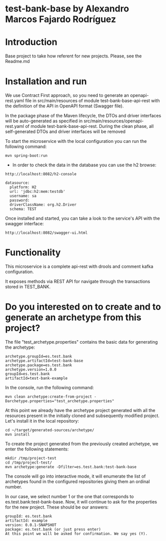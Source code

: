 # test-bank-base by Alexandro Marcos Fajardo Rodríguez

# Introduction
Base project to take how referent for new projects. Please, see the Readme.md

# Installation and run

We use Contract First approach, so you need to generate an openapi-rest.yaml file in src/main/resources of module test-bank-base-api-rest 
with the definition of the API in OpenAPI format (Swagger file).

In the package phase of the Maven lifecycle, the DTOs and driver interfaces will be auto-generated as specified in src/main/resources/openapi-rest.yaml of module test-bank-base-api-rest. 
During the clean phase, all self-generated DTOs and driver interfaces will be removed

To start the microservice with the local configuration you can run the following command:

```
mvn spring-boot:run
```


- In order to check the data in the database you can use the h2 browse:

```
http://localhost:8082/h2-console

datasource:
  platform: H2
  url: 'jdbc:h2:mem:testdb'
  username: sa
  password:
  driverClassName: org.h2.Driver
  schema: TEST
```

Once installed and started, you can take a look to the service's API with the swagger interface:

```
http://localhost:8082/swagger-ui.html
```

# Functionality

This microservice is a complete api-rest with drools and comment kafka configuration.

It exposes methods via REST API for navigate through the transactions stored in TEST_BANK.

# Do you interested on to create and to generate an archetype from this project? 

The file "test_archetype.properties" contains the basic data for generating the archetype:

```
archetype.groupId=es.test.bank
archetype.artifactId=test-bank-base
archetype.package=es.test.bank
archetype.version=1.0.0
groupId=es.test.bank
artifactId=test-bank-example
```

In the console, run the following command:

```
mvn clean archetype:create-from-project -Darchetype.properties="test_archetype.properties"
```

At this point we already have the archetype project generated with all the resources present in the initially cloned and subsequently modified project. 
Let's install it in the local repository:

```
cd ~/target/generated-sources/archetype/
mvn install
```

To create the project generated from the previously created archetype, we enter the following statements:

```
mkdir /tmp/project-test
cd /tmp/project-test/
mvn archetype:generate -Dfilter=es.test.bank:test-bank-base
```

The console will go into interactive mode, it will enumerate the list of archetypes found in the configured repositories giving them an ordinal number.

In our case, we select number 1 or the one that corresponds to es.test.bank:test-bank-base. Now, it will continue to ask for the properties for the new project. These should be our answers:

```
groupId: es.test.bank
artifactId: example
version: 0.0.1-SNAPSHOT
package: es.test.bank (or just press enter)
At this point we will be asked for confirmation. We say yes (Y).
```